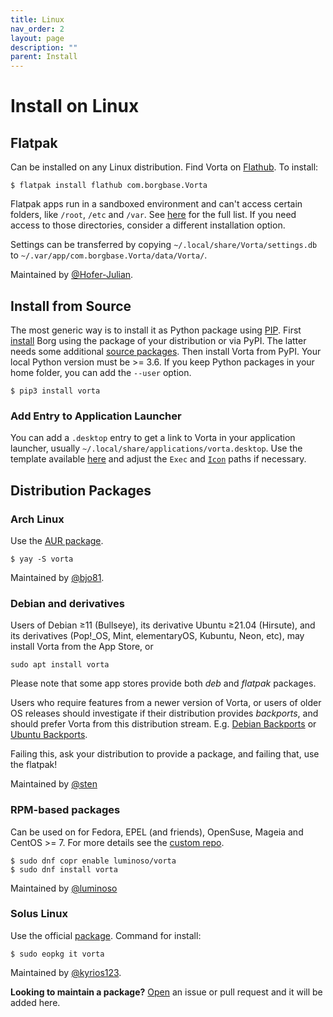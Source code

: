 ```yaml
---
title: Linux
nav_order: 2
layout: page
description: ""
parent: Install
---
```


# Install on Linux

## Flatpak

Can be installed on any Linux distribution. Find Vorta on [Flathub](https://flathub.org/apps/details/com.borgbase.Vorta). To install:

```
$ flatpak install flathub com.borgbase.Vorta
```

Flatpak apps run in a sandboxed environment and can't access certain folders, like `/root`, `/etc` and `/var`. See [here](https://docs.flatpak.org/de/latest/sandbox-permissions.html#filesystem-access) for the full list. If you need access to those directories, consider a different installation option.

Settings can be transferred by copying `~/.local/share/Vorta/settings.db` to `~/.var/app/com.borgbase.Vorta/data/Vorta/`.

Maintained by [@Hofer-Julian](https://github.com/Hofer-Julian).


## Install from Source

The most generic way is to install it as Python package using [PIP](https://pip.readthedocs.io/en/stable/installing/). First [install](https://borgbackup.readthedocs.io/en/stable/installation.html) Borg using the package of your distribution or via PyPI. The latter needs some additional [source packages](https://borgbackup.readthedocs.io/en/stable/installation.html#dependencies). Then install Vorta from PyPI. Your local Python version must be >= 3.6. If you keep Python packages in your home folder, you can add the `--user` option.

```
$ pip3 install vorta
```

### Add Entry to Application Launcher

You can add a `.desktop` entry to get a link to Vorta in your application launcher, usually `~/.local/share/applications/vorta.desktop`. Use the template available [here](https://github.com/borgbase/vorta/blob/master/src/vorta/assets/metadata/com.borgbase.Vorta.desktop) and adjust the `Exec` and [`Icon`](https://github.com/borgbase/vorta/blob/master/src/vorta/assets/icons/scalable/com.borgbase.Vorta.svg) paths if necessary.


## Distribution Packages

### Arch Linux

Use the [AUR package](https://aur.archlinux.org/packages/vorta/).

```
$ yay -S vorta
```

Maintained by [@bjo81](https://github.com/bjo81).

### Debian and derivatives

Users of Debian ≥11 (Bullseye), its derivative Ubuntu ≥21.04 (Hirsute), and its derivatives (Pop!\_OS, Mint, elementaryOS, Kubuntu, Neon, etc), may install Vorta from the App Store, or

```
sudo apt install vorta
```

Please note that some app stores provide both _deb_ and _flatpak_ packages.

Users who require features from a newer version of Vorta, or users of older OS releases should investigate if their distribution provides _backports_, and should prefer Vorta from this distribution stream. E.g. [Debian Backports](https://backports.debian.org) or [Ubuntu Backports](https://help.ubuntu.com/community/UbuntuBackports).

Failing this, ask your distribution to provide a package, and failing that, use the flatpak!

Maintained by [@sten](https://salsa.debian.org/sten)

### RPM-based packages

Can be used on for Fedora, EPEL (and friends), OpenSuse, Mageia and CentOS >= 7. For more details see the [custom repo](https://copr.fedorainfracloud.org/coprs/luminoso/vorta/).

```
$ sudo dnf copr enable luminoso/vorta
$ sudo dnf install vorta
```

Maintained by [@luminoso](https://github.com/luminoso)

### Solus Linux

Use the official [package](https://dev.getsol.us/source/vorta/). Command for install:

```
$ sudo eopkg it vorta
```

Maintained by [@kyrios123](https://github.com/kyrios123).

**Looking to maintain a package?** [Open](https://github.com/borgbase/vorta/issues/new) an issue or pull request and it will be added here.
